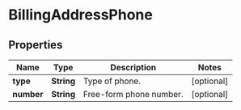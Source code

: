 
# BillingAddressPhone

## Properties
Name | Type | Description | Notes
------------ | ------------- | ------------- | -------------
**type** | **String** | Type of phone. |  [optional]
**number** | **String** | Free-form phone number. |  [optional]



